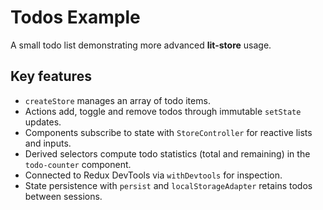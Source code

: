 # Todos Example

A small todo list demonstrating more advanced **lit-store** usage.

## Key features
- `createStore` manages an array of todo items.
- Actions add, toggle and remove todos through immutable `setState` updates.
- Components subscribe to state with `StoreController` for reactive lists and inputs.
- Derived selectors compute todo statistics (total and remaining) in the `todo-counter` component.
- Connected to Redux DevTools via `withDevtools` for inspection.
- State persistence with `persist` and `localStorageAdapter` retains todos between sessions.
